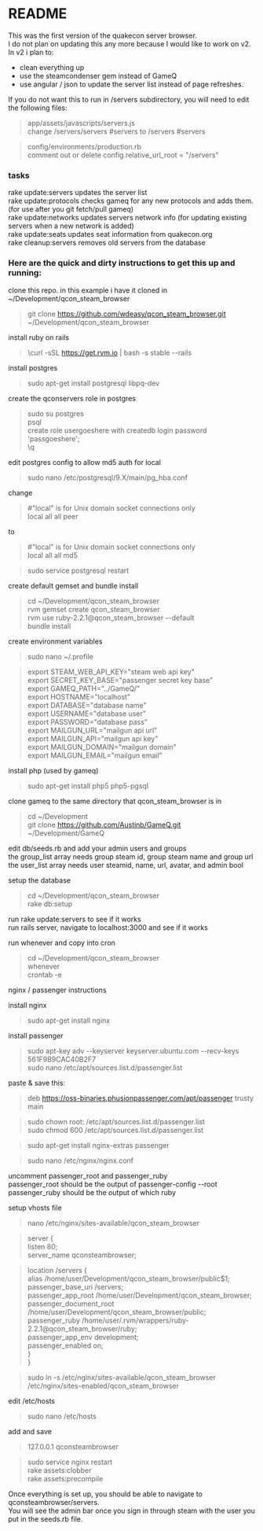 # README #

This was the first version of the quakecon server browser.  
I do not plan on updating this any more because I would like to work on v2.  
In v2 i plan to:
- clean everything up
- use the steamcondenser gem instead of GameQ
- use angular / json to update the server list instead of page refreshes.


If you do not want this to run in /servers subdirectory, you will need to edit the following files:

>app/assets/javascripts/servers.js  
>change /servers/servers #servers to /servers #servers

>config/environments/production.rb  
>comment out or delete config.relative_url_root = "/servers"


### tasks ###

rake update:servers updates the server list  
rake update:protocols checks gameq for any new protocols and adds them. (for use after you git fetch/pull gameq)   
rake update:networks updates servers network info (for updating existing servers when a new network is added)  
rake update:seats updates seat information from quakecon.org  
rake cleanup:servers removes old servers from the database  

### Here are the quick and dirty instructions to get this up and running: ###

clone this repo. in this example i have it cloned in ~/Development/qcon_steam_browser

> git clone https://github.com/wdeasy/qcon_steam_browser.git ~/Development/qcon_steam_browser

install ruby on rails  
> \curl -sSL https://get.rvm.io | bash -s stable --rails

install postgres  
> sudo apt-get install postgresql libpq-dev

create the qconservers role in postgres
>sudo su postgres  
>psql  
>create role usergoeshere with createdb login password 'passgoeshere';  
>\q

edit postgres config to allow md5 auth for local
> sudo nano /etc/postgresql/9.X/main/pg_hba.conf

change
> \#"local" is for Unix domain socket connections only  
> local   all             all                                     peer

to
> \#"local" is for Unix domain socket connections only  
> local   all             all                                     md5

>sudo service postgresql restart

create default gemset and bundle install
> cd ~/Development/qcon_steam_browser  
> rvm gemset create qcon_steam_browser  
> rvm use ruby-2.2.1@qcon_steam_browser --default  
> bundle install

create environment variables
>sudo nano ~/.profile

>export STEAM_WEB_API_KEY="steam web api key"  
>export SECRET_KEY_BASE="passenger secret key base"     
>export GAMEQ_PATH="../GameQ/"  
>export HOSTNAME="localhost"  
>export DATABASE="database name"  
>export USERNAME="database user"  
>export PASSWORD="database pass"   
>export MAILGUN_URL="mailgun api url"  
>export MAILGUN_API="mailgun api key"  
>export MAILGUN_DOMAIN="mailgun domain"  
>export MAILGUN_EMAIL="mailgun email"  

install php (used by gameq)
> sudo apt-get install php5 php5-pgsql

clone gameq to the same directory that qcon_steam_browser is in
>cd ~/Development   
>git clone https://github.com/Austinb/GameQ.git ~/Development/GameQ


edit db/seeds.rb and add your admin users and groups  
the group_list array needs group steam id, group steam name and group url  
the user_list array needs user steamid, name, url, avatar, and admin bool  

setup the database
> cd ~/Development/qcon_steam_browser  
> rake db:setup

run rake update:servers to see if it works  
run rails server, navigate to localhost:3000 and see if it works

run whenever and copy into cron
>cd ~/Development/qcon_steam_browser  
>whenever  
>crontab -e

nginx / passenger instructions

install nginx
>sudo apt-get install nginx

install passenger
>sudo apt-key adv --keyserver keyserver.ubuntu.com --recv-keys 561F9B9CAC40B2F7    
>sudo nano /etc/apt/sources.list.d/passenger.list  

paste & save this:   
>deb https://oss-binaries.phusionpassenger.com/apt/passenger trusty main

>sudo chown root: /etc/apt/sources.list.d/passenger.list  
>sudo chmod 600 /etc/apt/sources.list.d/passenger.list

>sudo apt-get install nginx-extras passenger

>sudo nano /etc/nginx/nginx.conf

uncomment passenger_root and passenger_ruby  
passenger_root should be the output of passenger-config --root  
passenger_ruby should be the output of which ruby   

setup vhosts file
> nano /etc/nginx/sites-available/qcon_steam_browser

>server {  
>  listen 80;  
>  server_name qconsteambrowser;  

>  location /servers {  
>    alias /home/user/Development/qcon_steam_browser/public$1;  
>    passenger_base_uri /servers;  
>    passenger_app_root /home/user/Development/qcon_steam_browser;  
>    passenger_document_root /home/user/Development/qcon_steam_browser/public;  
>    passenger_ruby /home/user/.rvm/wrappers/ruby-2.2.1@qcon_steam_browser/ruby;   
>    passenger_app_env development;   
>    passenger_enabled on;   
>  }  
>}  

>sudo ln -s /etc/nginx/sites-available/qcon_steam_browser /etc/nginx/sites-enabled/qcon_steam_browser  

edit /etc/hosts  
>sudo nano /etc/hosts  

add and save  
>127.0.0.1	qconsteambrowser

>sudo service nginx restart  
>rake assets:clobber  
>rake assets:precompile  

Once everything is set up, you should be able to navigate to qconsteambrowser/servers.   
You will see the admin bar once you sign in through steam with the user you put in the seeds.rb file.





